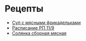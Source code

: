 # Рецепты
- [Суп с мясными фрикадельками](sup-s-myasnymi-frikadelkami.md)
- [Расписание РП 11/9](schedule.md)
- [Солянка сборная мясная](solyanka-sbornaya-myasnaya.md)
